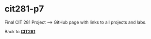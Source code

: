 # cit281-p7
Final CIT 281 Project --> GitHub page with links to all projects and labs. 

Back to [**CIT281**](https://opyle.github.io/CIT281/)

